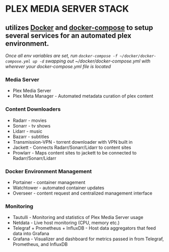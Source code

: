 # PLEX MEDIA SERVER STACK

## utilizes [Docker](https://www.docker.com/) and [docker-compose](https://docs.linuxserver.io/general/docker-compose) to setup several services for an automated plex environment.

*Once all env variables are set, run `docker-compose -f ~/docker/docker-compose.yml up -d` swapping out ~/docker/docker-compose.yml with wherever your docker-compose.yml file is located*

### Media Server

- Plex Media Server
- Plex Meta Manager - Automated metadata curation of plex content

### Content Downloaders

- Radarr - movies
- Sonarr - tv shows
- Lidarr - music
- Bazarr - subtitles
- Transmission-VPN - torrent downloader with VPN built in
- Jackett - Connects Radarr/Sonarr/Lidarr to content sites
- Prowlarr - Maps content sites to jackett to be connected to Radarr/Sonarr/Lidarr

### Docker Environment Management

- Portainer - container management
- Watchtower - automated container updates
- Overseer - content request and centralized management interface

### Monitoring

- Tautulli - Monitoring and statistics of Plex Media Server usage
- Netdata - Live host monitoring (CPU, memory etc.)
- Telegraf + Prometheus + InfluxDB - Host data aggregators that feed data into Grafana
- Grafana - Visualizer and dashboard for metrics passed in from Telegraf, Prometheus, and InfluxDB

